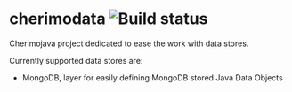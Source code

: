 cherimodata ![Build status](https://travis-ci.org/cherimojava/cherimodata.png?branch=master)
===========
Cherimojava project dedicated to ease the work with data stores.

Currently supported data stores are:

* MongoDB, layer for easily defining MongoDB stored Java Data Objects
